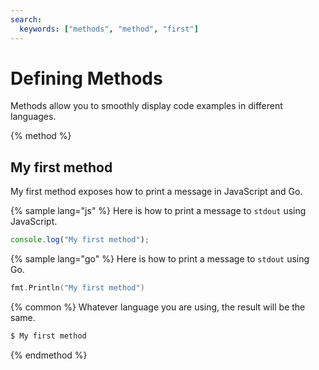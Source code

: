 ```yaml
---
search:
  keywords: ["methods", "method", "first"]
---
```


# Defining Methods

Methods allow you to smoothly display code examples in different languages.

{% method %}

## My first method

My first method exposes how to print a message in JavaScript and Go.

{% sample lang="js" %}
Here is how to print a message to `stdout` using JavaScript.

```js
console.log("My first method");
```

{% sample lang="go" %}
Here is how to print a message to `stdout` using Go.

```go
fmt.Println("My first method")
```

{% common %}
Whatever language you are using, the result will be the same.

```bash
$ My first method
```

{% endmethod %}
